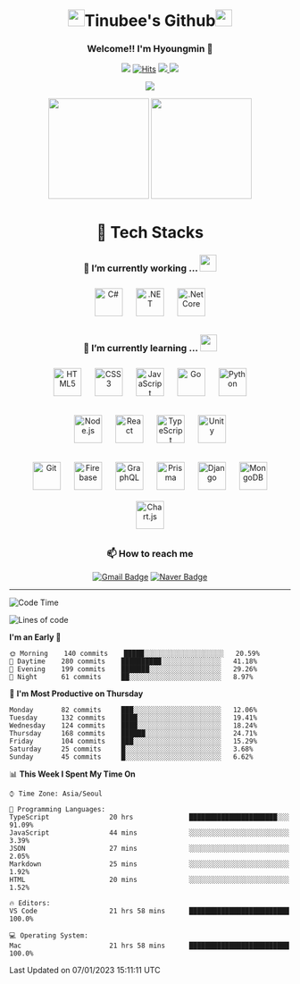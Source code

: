 <div align="center">
    
# <img src="https://emojis.slackmojis.com/emojis/images/1531849430/4246/blob-sunglasses.gif?1531849430" width="30"/>Tinubee's Github<img src="https://slackmojis.com/emojis/1973-mario_luigi_dance/image/1643514230/mario_luigi_dance.gif?1643514230" width="30"/> 

### Welcome!! I'm Hyoungmin 👋
![](https://visitor-badge.glitch.me/badge?page_id=Tinubee) [![Hits](https://hits.seeyoufarm.com/api/count/incr/badge.svg?url=https%3A%2F%2Fgithub.com%2Fgjbae1212%2FTinubee&count_bg=%2379C83D&title_bg=%23555555&icon=&icon_color=%2312DB1E&title=hits&edge_flat=false)](https://hits.seeyoufarm.com) <a href="https://www.instagram.com/k_hyoungmin/">
    <img src="http://img.shields.io/badge/-Instagram-5C5C5C?style=flat&logo=Instagram&link=https://www.instagram.com/k_hyoungmin/" />
</a> <a href="https://open.kakao.com/o/sLtyVr5d">
    <img src="http://img.shields.io/badge/-KakaoTalk-5C5C5C?style=flat&logo=KakaoTalk&link=https://open.kakao.com/o/sLtyVr5d" />
</a>

<img src="https://user-images.githubusercontent.com/53461370/169808419-1817fa15-0d19-423e-8eea-5d6d99b2a509.gif"/>

<p>
  <img height="180em" src="https://user-images.githubusercontent.com/53461370/178887226-28650e81-aa61-4fdb-81cb-554b1f6e98a4.gif">
  <img height="180em" src="https://github-readme-stats.vercel.app/api/top-langs/?username=Tinubee&show_icons=true&hide_border=false&title_color=B470B6&text_color=75EDB2&icon_color=B470B6&layout=compact&bg_color=193549">
</p>


# 🚀 Tech Stacks

### 🔭 I’m currently working  ... <img src="https://user-images.githubusercontent.com/53461370/178982398-f846a9b5-94d2-45f9-81eb-eab3f1a9d547.gif" width="30">
<img style="margin:10px" src="https://profilinator.rishav.dev/skills-assets/csharp-original.svg" alt="C#" height="50" />
<img style="margin:10px" src="https://profilinator.rishav.dev/skills-assets/dot-net-original-wordmark.svg" alt=".NET" height="50" />
<img style="margin:10px" src="https://profilinator.rishav.dev/skills-assets/dotnetcore.png" alt=".Net Core" height="50" /> 

### 🌱 I’m currently learning ... <img src="https://media.giphy.com/media/WUlplcMpOCEmTGBtBW/giphy.gif" width="30">
<div>
<dl>
    <img style="margin: 10px" src="https://profilinator.rishav.dev/skills-assets/html5-original-wordmark.svg" alt="HTML5" height="50" />
    <img style="margin: 10px" src="https://profilinator.rishav.dev/skills-assets/css3-original-wordmark.svg" alt="CSS3" height="50" />
    <img style="margin: 10px" src="https://profilinator.rishav.dev/skills-assets/javascript-original.svg" alt="JavaScript" height="50" /> 
    <img style="margin: 10px" src="https://profilinator.rishav.dev/skills-assets/go-original.svg" alt="Go" height="50" />
    <img style="margin: 10px" src="https://profilinator.rishav.dev/skills-assets/python-original.svg" alt="Python" height="50" /> 
</dl>
</div>
<div>
<dl>
    <img style="margin: 10px" src="https://profilinator.rishav.dev/skills-assets/nodejs-original-wordmark.svg" alt="Node.js" height="50" />  
    <img style="margin: 10px" src="https://profilinator.rishav.dev/skills-assets/react-original-wordmark.svg" alt="React" height="50" />  
    <img style="margin: 10px" src="https://profilinator.rishav.dev/skills-assets/typescript-original.svg" alt="TypeScript" height="50" />
    <img style="margin: 10px" src="https://profilinator.rishav.dev/skills-assets/unity.png" alt="Unity" height="50" width="50" />
</dl>
</div>
<div>
<dl>
    <img style="margin: 10px" src="https://profilinator.rishav.dev/skills-assets/git-scm-icon.svg" alt="Git" height="50" />  
    <img style="margin: 10px" src="https://profilinator.rishav.dev/skills-assets/firebase.png" alt="Firebase" height="50" width="50" />  
    <img style="margin: 10px" src="https://profilinator.rishav.dev/skills-assets/graphql.png" alt="GraphQL" height="50" /> 
    <img style="margin: 10px" src="https://profilinator.rishav.dev/skills-assets/prisma.png" alt="Prisma" height="50" />  
    <img style="margin: 10px" src="https://profilinator.rishav.dev/skills-assets/django-original.svg" alt="Django" height="50" />  
    <img style="margin: 10px" src="https://profilinator.rishav.dev/skills-assets/mongodb-original-wordmark.svg" alt="MongoDB" height="50" />  
    <img style="margin: 10px" src="https://profilinator.rishav.dev/skills-assets/logo-title.svg" alt="Chart.js" height="50" /> 
</dl>
</div>

### 📫 How to reach me
[![Gmail Badge](https://img.shields.io/badge/Gmail-d14836?style=for-the-badge&logo=Gmail&logoColor=white&link=mailto:rlagud2005@gmail.com)](mailto:rlagud2005@gmail.com)
[![Naver Badge](https://img.shields.io/badge/Naver-03C75A?style=for-the-badge&logo=Naver&logoColor=white&link=mailto:rlagud2005@naver.com)](mailto:rlagud2005@naver.com)
</div>

***


<!--START_SECTION:waka-->
![Code Time](http://img.shields.io/badge/Code%20Time-702%20hrs%2029%20mins-blue)

![Lines of code](https://img.shields.io/badge/From%20Hello%20World%20I%27ve%20Written-844%20Thousand%20lines%20of%20code-blue)

**I'm an Early 🐤** 

```text
🌞 Morning    140 commits    █████░░░░░░░░░░░░░░░░░░░░   20.59% 
🌆 Daytime    280 commits    ██████████░░░░░░░░░░░░░░░   41.18% 
🌃 Evening    199 commits    ███████░░░░░░░░░░░░░░░░░░   29.26% 
🌙 Night      61 commits     ██░░░░░░░░░░░░░░░░░░░░░░░   8.97%

```
📅 **I'm Most Productive on Thursday** 

```text
Monday       82 commits     ███░░░░░░░░░░░░░░░░░░░░░░   12.06% 
Tuesday      132 commits    ████░░░░░░░░░░░░░░░░░░░░░   19.41% 
Wednesday    124 commits    ████░░░░░░░░░░░░░░░░░░░░░   18.24% 
Thursday     168 commits    ██████░░░░░░░░░░░░░░░░░░░   24.71% 
Friday       104 commits    ███░░░░░░░░░░░░░░░░░░░░░░   15.29% 
Saturday     25 commits     █░░░░░░░░░░░░░░░░░░░░░░░░   3.68% 
Sunday       45 commits     █░░░░░░░░░░░░░░░░░░░░░░░░   6.62%

```


📊 **This Week I Spent My Time On** 

```text
⌚︎ Time Zone: Asia/Seoul

💬 Programming Languages: 
TypeScript               20 hrs              ██████████████████████░░░   91.09% 
JavaScript               44 mins             ░░░░░░░░░░░░░░░░░░░░░░░░░   3.39% 
JSON                     27 mins             ░░░░░░░░░░░░░░░░░░░░░░░░░   2.05% 
Markdown                 25 mins             ░░░░░░░░░░░░░░░░░░░░░░░░░   1.92% 
HTML                     20 mins             ░░░░░░░░░░░░░░░░░░░░░░░░░   1.52%

🔥 Editors: 
VS Code                  21 hrs 58 mins      █████████████████████████   100.0%

💻 Operating System: 
Mac                      21 hrs 58 mins      █████████████████████████   100.0%

```


 Last Updated on 07/01/2023 15:11:11 UTC
<!--END_SECTION:waka-->


<!--
[![Tinubee's wakatime stats](https://github-readme-stats.vercel.app/api/wakatime?username=Tinubee)](https://github.com/anuraghazra/github-readme-stats)
**Tinubee/Tinubee** is a ✨ _special_ ✨ repository because its `README.md` (this file) appears on your GitHub profile.


